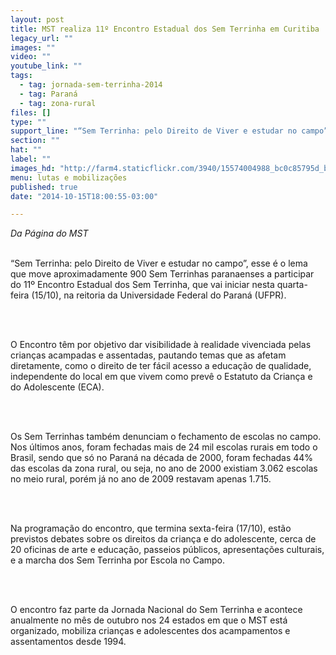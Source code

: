 ```yaml
---
layout: post
title: MST realiza 11º Encontro Estadual dos Sem Terrinha em Curitiba
legacy_url: ""
images: ""
video: ""
youtube_link: ""
tags:
  - tag: jornada-sem-terrinha-2014
  - tag: Paraná
  - tag: zona-rural
files: []
type: ""
support_line: "“Sem Terrinha: pelo Direito de Viver e estudar no campo” é o tema  do 11º Encontro Estadual dos Sem Terrinha"
section: ""
hat: ""
label: ""
images_hd: "http://farm4.staticflickr.com/3940/15574004988_bc0c85795d_b.jpg"
menu: lutas e mobilizações
published: true
date: "2014-10-15T18:00:55-03:00"

---
```

<p><em>Da P&aacute;gina do MST</em></p>

<p><br />
&ldquo;Sem Terrinha: pelo Direito de Viver e estudar no campo&rdquo;, esse &eacute; o lema que move aproximadamente 900 Sem Terrinhas paranaenses a participar do 11&ordm; Encontro Estadual dos Sem Terrinha, que vai iniciar nesta quarta-feira (15/10), na reitoria da Universidade Federal do Paran&aacute; (UFPR).&nbsp;</p>

<p>&nbsp;</p>

<p><br />
O Encontro t&ecirc;m por objetivo dar visibilidade &agrave; realidade vivenciada pelas crian&ccedil;as acampadas e assentadas, pautando temas que as afetam diretamente, como o direito de ter f&aacute;cil acesso a educa&ccedil;&atilde;o de qualidade, independente do local em que vivem como prev&ecirc; o Estatuto da Crian&ccedil;a e do Adolescente (ECA).</p>

<p>&nbsp;</p>

<p><br />
Os Sem Terrinhas tamb&eacute;m denunciam o fechamento de escolas no campo. Nos &uacute;ltimos anos, foram fechadas mais de 24 mil escolas rurais em todo o Brasil, sendo que s&oacute; no Paran&aacute; na d&eacute;cada de 2000, foram fechadas 44% das escolas da zona rural, ou seja, no ano de 2000 existiam 3.062 escolas no meio rural, por&eacute;m j&aacute; no ano de 2009 restavam apenas 1.715.</p>

<p>&nbsp;</p>

<p><br />
Na programa&ccedil;&atilde;o do encontro, que termina sexta-feira (17/10), est&atilde;o previstos debates sobre os direitos da crian&ccedil;a e do adolescente, cerca de 20 oficinas de arte e educa&ccedil;&atilde;o, passeios p&uacute;blicos, apresenta&ccedil;&otilde;es culturais, e a marcha dos Sem Terrinha por Escola no Campo.</p>

<p>&nbsp;</p>

<p><br />
O encontro faz parte da Jornada Nacional do Sem Terrinha e acontece anualmente no m&ecirc;s de outubro nos 24 estados em que o MST est&aacute; organizado, mobiliza crian&ccedil;as e adolescentes dos acampamentos e assentamentos desde 1994.</p>
